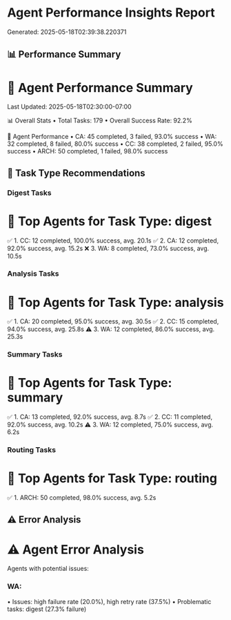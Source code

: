 # Agent Performance Insights Report

Generated: 2025-05-18T02:39:38.220371

## 📊 Performance Summary


🤖 Agent Performance Summary
========================================
Last Updated: 2025-05-18T02:30:00-07:00

📊 Overall Stats
  • Total Tasks: 179
  • Overall Success Rate: 92.2%

👥 Agent Performance
  • CA: 45 completed, 3 failed, 93.0% success
  • WA: 32 completed, 8 failed, 80.0% success
  • CC: 38 completed, 2 failed, 95.0% success
  • ARCH: 50 completed, 1 failed, 98.0% success

## 🎯 Task Type Recommendations

### Digest Tasks


🎯 Top Agents for Task Type: digest
========================================
✅ 1. CC: 12 completed, 100.0% success, avg. 20.1s
✅ 2. CA: 12 completed, 92.0% success, avg. 15.2s
❌ 3. WA: 8 completed, 73.0% success, avg. 10.5s

### Analysis Tasks


🎯 Top Agents for Task Type: analysis
========================================
✅ 1. CA: 20 completed, 95.0% success, avg. 30.5s
✅ 2. CC: 15 completed, 94.0% success, avg. 25.8s
⚠️ 3. WA: 12 completed, 86.0% success, avg. 25.3s

### Summary Tasks


🎯 Top Agents for Task Type: summary
========================================
✅ 1. CA: 13 completed, 92.0% success, avg. 8.7s
✅ 2. CC: 11 completed, 92.0% success, avg. 10.2s
⚠️ 3. WA: 12 completed, 75.0% success, avg. 6.2s

### Routing Tasks


🎯 Top Agents for Task Type: routing
========================================
✅ 1. ARCH: 50 completed, 98.0% success, avg. 5.2s

## ⚠️ Error Analysis


⚠️ Agent Error Analysis
========================================
Agents with potential issues:

### WA:
  • Issues: high failure rate (20.0%), high retry rate (37.5%)
  • Problematic tasks: digest (27.3% failure)
